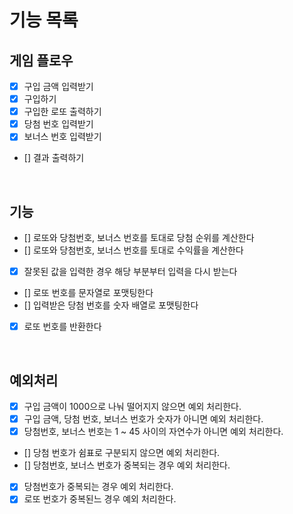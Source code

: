 # 기능 목록

## 게임 플로우

- [x] 구입 금액 입력받기
- [x] 구입하기
- [x] 구입한 로또 출력하기
- [x] 당첨 번호 입력받기
- [x] 보너스 번호 입력받기
- [] 결과 출력하기

<br/>

## 기능

- [] 로또와 당첨번호, 보너스 번호를 토대로 당첨 순위를 계산한다
- [] 로또와 당첨번호, 보너스 번호를 토대로 수익률을 계산한다
- [x] 잘못된 값을 입력한 경우 해당 부분부터 입력을 다시 받는다
- [] 로또 번호를 문자열로 포맷팅한다
- [] 입력받은 당첨 번호를 숫자 배열로 포맷팅한다
- [x] 로또 번호를 반환한다

<br/>

## 예외처리

- [x] 구입 금액이 1000으로 나눠 떨어지지 않으면 예외 처리한다.
- [x] 구입 금액, 당첨 번호, 보너스 번호가 숫자가 아니면 예외 처리한다.
- [x] 당첨번호, 보너스 번호는 1 ~ 45 사이의 자연수가 아니면 예외 처리한다.
- [] 당첨 번호가 쉼표로 구분되지 않으면 예외 처리한다.
- [] 당첨번호, 보너스 번호가 중복되는 경우 예외 처리한다.
- [x] 당첨번호가 중복되는 경우 예외 처리한다.
- [x] 로또 번호가 중복된느 경우 예외 처리한다.

<br/>
